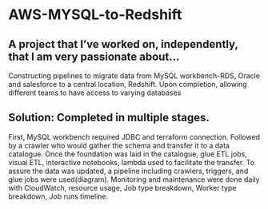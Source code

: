 # AWS-MYSQL-to-Redshift 
## A project that I’ve worked on, independently, that I am very passionate about...
Constructing pipelines to migrate data from MySQL workbench-RDS, Oracle and salesforce to a central location, Redshift.  Upon completion, allowing different teams to have access to varying databases

## Solution: Completed in multiple stages.  
First, MySQL workbench required JDBC and terraform connection.  Followed by a crawler who would gather the schema and transfer it to a data     
catalogue.  Once the foundation was laid in the catalogue, glue ETL jobs, visual ETL, interactive notebooks, lambda used to facilitate the transfer.  To assure the data was 
updated, a pipeline including crawlers, triggers, and glue jobs were used(diagram). 
Monitoring and maintenance were done daily with CloudWatch, resource usage, Job type breakdown, Worker type breakdown, Job runs timeline.
